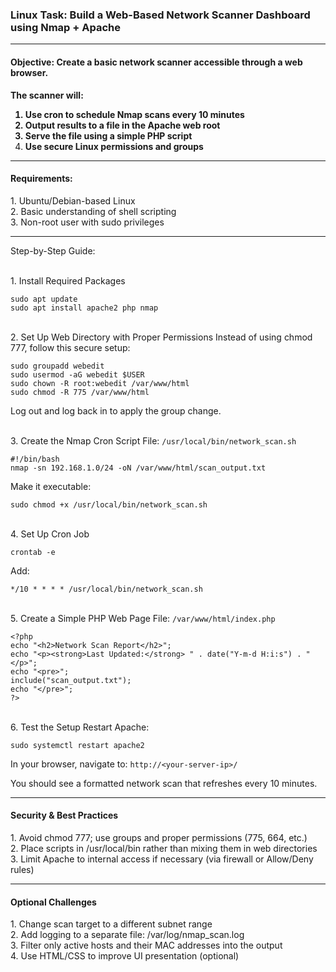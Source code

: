 <h3>Linux Task: Build a Web-Based Network Scanner Dashboard using Nmap + Apache</h3>

---
<h4>Objective: Create a basic network scanner accessible through a web browser.</h4> 

<b>The scanner will:
1. Use cron to schedule Nmap scans every 10 minutes
2. Output results to a file in the Apache web root
3. Serve the file using a simple PHP script
4. Use secure Linux permissions and groups</b>
---
<h4>Requirements:</h4>
1. Ubuntu/Debian-based Linux
<br>2. Basic understanding of shell scripting
<br>3. Non-root user with sudo privileges

---
Step-by-Step Guide:

<br>1. Install Required Packages
```
sudo apt update
sudo apt install apache2 php nmap
```

<br>2. Set Up Web Directory with Proper Permissions
Instead of using chmod 777, follow this secure setup:
```
sudo groupadd webedit
sudo usermod -aG webedit $USER
sudo chown -R root:webedit /var/www/html
sudo chmod -R 775 /var/www/html
```
Log out and log back in to apply the group change.

<br>3. Create the Nmap Cron Script
File: ```/usr/local/bin/network_scan.sh```
```
#!/bin/bash
nmap -sn 192.168.1.0/24 -oN /var/www/html/scan_output.txt
```

Make it executable:
```
sudo chmod +x /usr/local/bin/network_scan.sh
```

<br>4. Set Up Cron Job
```
crontab -e
```
Add:
```
*/10 * * * * /usr/local/bin/network_scan.sh
```

<br>5. Create a Simple PHP Web Page
File: ```/var/www/html/index.php```
```
<?php
echo "<h2>Network Scan Report</h2>";
echo "<p><strong>Last Updated:</strong> " . date("Y-m-d H:i:s") . "</p>";
echo "<pre>";
include("scan_output.txt");
echo "</pre>";
?>
```

<br>6. Test the Setup
Restart Apache:
```
sudo systemctl restart apache2
```

In your browser, navigate to:
```http://<your-server-ip>/```

You should see a formatted network scan that refreshes every 10 minutes.

---
<h4>Security & Best Practices</h4>
1. Avoid chmod 777; use groups and proper permissions (775, 664, etc.)
<br>2. Place scripts in /usr/local/bin rather than mixing them in web directories
<br>3. Limit Apache to internal access if necessary (via firewall or Allow/Deny rules)

---
<h4>Optional Challenges</h4>
1. Change scan target to a different subnet range
<br>2. Add logging to a separate file: /var/log/nmap_scan.log
<br>3. Filter only active hosts and their MAC addresses into the output
<br>4. Use HTML/CSS to improve UI presentation (optional)

